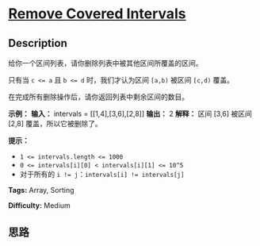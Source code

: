 # [Remove Covered Intervals][title]

## Description

给你一个区间列表，请你删除列表中被其他区间所覆盖的区间。

只有当 `c <= a` 且 `b <= d` 时，我们才认为区间 `[a,b)` 被区间 `[c,d)` 覆盖。

在完成所有删除操作后，请你返回列表中剩余区间的数目。



**示例：**
            **输入：** intervals = [[1,4],[3,6],[2,8]]    **输出：** 2    **解释：** 区间 [3,6] 被区间 [2,8] 覆盖，所以它被删除了。    



**提示：** ​​​​​​

  * `1 <= intervals.length <= 1000`
  * `0 <= intervals[i][0] < intervals[i][1] <= 10^5`
  * 对于所有的 `i != j`：`intervals[i] != intervals[j]`


**Tags:** Array, Sorting

**Difficulty:** Medium

## 思路

[title]: https://leetcode-cn.com/problems/remove-covered-intervals
